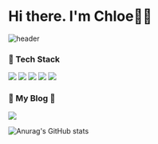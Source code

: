 # Hi there. I'm Chloe👩‍💻
![header](https://capsule-render.vercel.app/api?type=waving&color=auto&height=300&section=header&text=BoGyoengKim&fontSize=90)

<h3> 🔮 Tech Stack</h3>
<p >
<img src="https://img.shields.io/badge/HTML-E34F26?style=flat-square&logo=HTML5&logoColor=white"/>
<img src="https://img.shields.io/badge/CSS-1572B6?style=flat-square&logo=CSS3&logoColor=white"/>
<img src="https://img.shields.io/badge/Javascript-F7DF1E?style=flat-square&logo=Javascript&logoColor=white"/>
<img src="https://img.shields.io/badge/React & React Native-61DAFB?style=flat-square&logo=React&logoColor=white"/>
<img src="https://img.shields.io/badge/Next.js-000000?style=flat-square&logo=Next.js&logoColor=white"/> 
</p>




<h3 >💜  My Blog 💜 </h3>
<p ><img src="https://img.shields.io/badge/Tech Blog-11B48A?style=flat-square&logo=Vimeo&logoColor=white"&link="https://velog.io/@chloeee" /> </p>

 ![Anurag's GitHub stats](https://github-readme-stats.vercel.app/api?username=bokim1004&theme=cobalt&show_icons=true)


